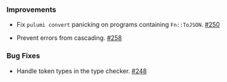 ### Improvements

- Fix `pulumi convert` panicking on programs containing `Fn::ToJSON`.
  [#250](https://github.com/pulumi/pulumi-yaml/pull/250)

- Prevent errors from cascading.
  [#258](https://github.com/pulumi/pulumi-yaml/pull/258)

### Bug Fixes

- Handle token types in the type checker.
  [#248](https://github.com/pulumi/pulumi-yaml/pull/248)
